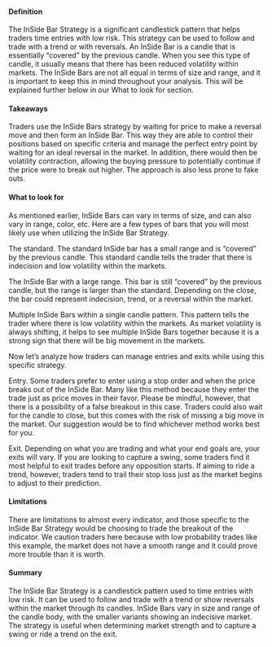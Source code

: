 #### Definition

The InSide Bar Strategy is a significant candlestick pattern that helps traders time entries with low risk. This strategy can be used to follow and trade with a trend or with reversals. An InSide Bar is a candle that is essentially “covered” by the previous candle. When you see this type of candle, it usually means that there has been reduced volatility within markets. The InSide Bars are not all equal in terms of size and range, and it is important to keep this in mind throughout your analysis. This will be explained further below in our What to look for section.

#### Takeaways

Traders use the InSide Bars strategy by waiting for price to make a reversal move and then form an InSide Bar. This way they are able to control their positions based on specific criteria and manage the perfect entry point by waiting for an ideal reversal in the market. In addition, there would then be volatility contraction, allowing the buying pressure to potentially continue if the price were to break out higher. The approach is also less prone to fake outs.

#### What to look for

As mentioned earlier, InSide Bars can vary in terms of size, and can also vary in range, color, etc. Here are a few types of bars that you will most likely use when utilizing the InSide Bar Strategy. 

The standard. The standard InSide bar has a small range and is “covered” by the previous candle. This standard candle tells the trader that there is indecision and low volatility within the markets. 

The InSide Bar with a large range. This bar is still “covered” by the previous candle, but the range is larger than the standard. Depending on the close, the bar could represent indecision, trend, or a reversal within the market.  

Multiple InSide Bars within a single candle pattern. This pattern tells the trader where there is low volatility within the markets. As market volatility is always shifting, it helps to see multiple InSide Bars together because it is a strong sign that there will be big movement in the markets.   

Now let’s analyze how traders can manage entries and exits while using this specific strategy. 

Entry. Some traders prefer to enter using a stop order and when the price breaks out of the InSide Bar. Many like this method because they enter the trade just as price moves in their favor. Please be mindful, however, that there is a possibility of a false breakout in this case. Traders could also wait for the candle to close, but this comes with the risk of missing a big move in the market. Our suggestion would be to find whichever method works best for you. 

Exit. Depending on what you are trading and what your end goals are, your exits will vary. If you are looking to capture a swing, some traders find it most helpful to exit trades before any opposition starts. If aiming to ride a trend, however, traders tend to trail their stop loss just as the market begins to adjust to their prediction.

#### Limitations

There are limitations to almost every indicator, and those specific to the InSide Bar Strategy would be choosing to trade the breakout of the indicator. We caution traders here because with low probability trades like this example, the market does not have a smooth range and it could prove more trouble than it is worth.

#### Summary

The InSide Bar Strategy is a candlestick pattern used to time entries with low risk. It can be used to follow and trade with a trend or show reversals within the market through its candles. InSide Bars vary in size and range of the candle body, with the smaller variants showing an indecisive market. The strategy is useful when determining market strength and to capture a swing or ride a trend on the exit.